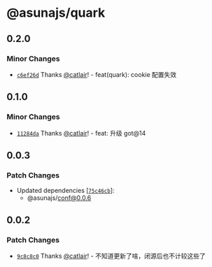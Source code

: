 # @asunajs/quark

## 0.2.0

### Minor Changes

- [`c6ef26d`](https://github.com/yuiasn/asuna/commit/c6ef26d3a34bd09803510f4f3f40a0c99c039fa7) Thanks [@catlair](https://github.com/catlair)! - feat(quark): cookie 配置失效

## 0.1.0

### Minor Changes

- [`11284da`](https://github.com/yuiasn/asuna/commit/11284da6a78e8ee0450094b332674212d648e1be) Thanks [@catlair](https://github.com/catlair)! - feat: 升级 got@14

## 0.0.3

### Patch Changes

- Updated dependencies [[`75c46cb`](https://github.com/asunajs/as/commit/75c46cbf4dc1b5ad7d40245479f26f1c553f033c)]:
  - @asunajs/conf@0.0.6

## 0.0.2

### Patch Changes

- [`9c8c8c0`](https://github.com/asunajs/as/commit/9c8c8c01acc71282642a7ffe9f9664f0bb88d239) Thanks [@catlair](https://github.com/catlair)! - 不知道更新了啥，闭源后也不计较这些了
